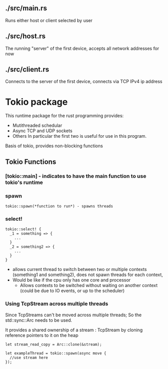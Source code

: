 ## ./src/main.rs
  Runs either host or client selected by user

## ./src/host.rs
  The running "server" of the first device,
  accepts all network addresses for now

## ./src/client.rs
  Connects to the server of the first device,
  connects via TCP IPv4 ip address


# Tokio package
This runtime package for the rust programming provides:
  - Mutithreaded schedular
  - Async TCP and UDP sockets
  - Others
In particular the first two is useful for use in this program.

Basis of tokio, provides non-blocking functions

## Tokio Functions

### [tokio::main] - indicates to have the main function to use tokio's runtime

### spawn
```
tokio::spawn(*function to run*) - spawns threads
```

### select!
```
tokio::select! {
  _1 = something => {
    ...
  }
  _2 = something2 => {
    ...
  }
}
```
- allows current thread to switch between two or multiple contexts (something1 and something2), does not spawn threads for each context, 
- Would be like if the cpu only has one core and processor
  - Allows contexts to be switched without waiting on another context (could be due to IO events, or up to the scheduler)


### Using TcpStream across multiple threads
Since TcpStreams can't be moved across multiple threads; So the std::sync::Arc needs to be used.

It provides a shared ownership of a stream : TcpStream by cloning reference pointers to it on the heap
```
let stream_read_copy = Arc::clone(&stream);

let exampleThread = tokio::spawn(async move {
  //use stream here
});
```